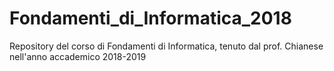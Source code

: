 # Fondamenti_di_Informatica_2018
 Repository del corso di Fondamenti di Informatica, tenuto dal prof. Chianese nell'anno accademico 2018-2019 
